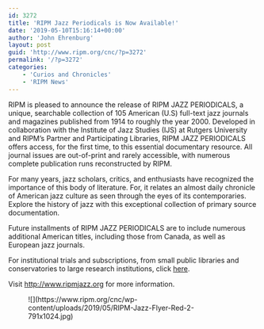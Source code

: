 ```yaml
---
id: 3272
title: 'RIPM Jazz Periodicals is Now Available!'
date: '2019-05-10T15:16:14+00:00'
author: 'John Ehrenburg'
layout: post
guid: 'http://www.ripm.org/cnc/?p=3272'
permalink: '/?p=3272'
categories:
    - 'Curios and Chronicles'
    - 'RIPM News'
---
```


RIPM is pleased to announce the release of RIPM JAZZ PERIODICALS, a unique, searchable collection of 105 American (U.S) full-text jazz journals and magazines published from 1914 to roughly the year 2000. Developed in collaboration with the Institute of Jazz Studies (IJS) at Rutgers University and RIPM’s Partner and Participating Libraries, RIPM JAZZ PERIODICALS offers access, for the first time, to this essential documentary resource. All journal issues are out-of-print and rarely accessible, with numerous complete publication runs reconstructed by RIPM.

For many years, jazz scholars, critics, and enthusiasts have recognized the importance of this body of literature. For, it relates an almost daily chronicle of American jazz culture as seen through the eyes of its contemporaries. Explore the history of jazz with this exceptional collection of primary source documentation.

Future installments of RIPM JAZZ PERIODICALS are to include numerous additional American titles, including those from Canada, as well as European jazz journals.

For institutional trials and subscriptions, from small public libraries and conservatories to large research institutions, click [here](https://ripmjazz.org/request-a-trial-or-quote/).

Visit <http://www.ripmjazz.org> for more information.

<figure class="wp-block-image">![](https://www.ripm.org/cnc/wp-content/uploads/2019/05/RIPM-Jazz-Flyer-Red-2-791x1024.jpg)</figure>